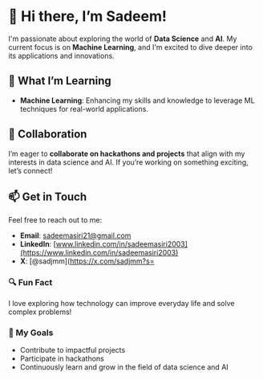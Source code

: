 # 🎀 Hi there, I’m Sadeem!

I'm passionate about exploring the world of **Data Science** and **AI**. My current focus is on **Machine Learning**, and I'm excited to dive deeper into its applications and innovations.

## 🌱 What I’m Learning
- **Machine Learning**: Enhancing my skills and knowledge to leverage ML techniques for real-world applications.

## 🤝 Collaboration
I’m eager to **collaborate on hackathons and projects** that align with my interests in data science and AI. If you’re working on something exciting, let’s connect!

## 📫 Get in Touch
Feel free to reach out to me:
- **Email**: [sadeemasiri21@gmail.com](mailto:sadeemasiri21@gmail.com)
- **LinkedIn**: [www.linkedin.com/in/sadeemasiri2003](https://www.linkedin.com/in/sadeemasiri2003)
- **X**: [@sadjmm](https://x.com/sadjmm?s=

### 🔍 Fun Fact
I love exploring how technology can improve everyday life and solve complex problems!

### 🎯 My Goals
- Contribute to impactful projects
- Participate in hackathons
- Continuously learn and grow in the field of data science and AI



<!---
Sadcem/Sadcem is a ✨ special ✨ repository because its `README.md` (this file) appears on your GitHub profile.
You can click the Preview link to take a look at your changes.
--->
